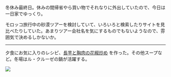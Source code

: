 冬休み最終日。休みの間帰省やら買い物でそれなりに外出していたので、今日は一日家でゆっくり。

モロッコ旅行中の砂漠ツアーを検討していて、いろいろと検索したりサイトを見比べたりしていた。あまりツアー会社名を気にするものでもないようなので、雰囲気で決めるしかないか。

---

夕食にお気に入りのレシピ、[長芋と胸肉の花椒炒め](https://note.sbfoods.co.jp/n/n5a67c536e07d) を作った。その他スープなど。冬場はル・クルーゼの鍋が活躍する。

![](https://photos.apkas.net/medium/202401/20240108-184818.webp)
